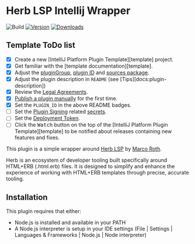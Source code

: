 # Herb LSP Intellij Wrapper

![Build](https://github.com/mwnciau/herb-lsp-intellij/workflows/Build/badge.svg)
[![Version](https://img.shields.io/jetbrains/plugin/v/com.herblsp.svg)](https://plugins.jetbrains.com/plugin/com.herblsp)
[![Downloads](https://img.shields.io/jetbrains/plugin/d/com.herblsp.svg)](https://plugins.jetbrains.com/plugin/com.herblsp)

## Template ToDo list
- [x] Create a new [IntelliJ Platform Plugin Template][template] project.
- [x] Get familiar with the [template documentation][template].
- [x] Adjust the [pluginGroup](./gradle.properties), [plugin ID](./src/main/resources/META-INF/plugin.xml) and [sources package](./src/main/kotlin).
- [x] Adjust the plugin description in `README` (see [Tips][docs:plugin-description])
- [x] Review the [Legal Agreements](https://plugins.jetbrains.com/docs/marketplace/legal-agreements.html?from=IJPluginTemplate).
- [x] [Publish a plugin manually](https://plugins.jetbrains.com/docs/intellij/publishing-plugin.html?from=IJPluginTemplate) for the first time.
- [x] Set the `PLUGIN_ID` in the above README badges.
- [ ] Set the [Plugin Signing](https://plugins.jetbrains.com/docs/intellij/plugin-signing.html?from=IJPluginTemplate) related [secrets](https://github.com/JetBrains/intellij-platform-plugin-template#environment-variables).
- [ ] Set the [Deployment Token](https://plugins.jetbrains.com/docs/marketplace/plugin-upload.html?from=IJPluginTemplate).
- [ ] Click the <kbd>Watch</kbd> button on the top of the [IntelliJ Platform Plugin Template][template] to be notified about releases containing new features and fixes.

<!-- Plugin description -->
This plugin is a simple wrapper around [Herb LSP](https://github.com/marcoroth/herb) by [Marco Roth](https://github.com/marcoroth).

Herb is an ecosystem of developer tooling built specifically around HTML+ERB (.html.erb) files. It is designed to simplify and enhance the experience of working with HTML+ERB templates through precise, accurate tooling.
<!-- Plugin description end -->

## Installation

This plugin requires that either:

- Node.js is installed and available in your PATH
- A Node.js interpreter is setup in your IDE settings (File | Settings | Languages & Frameworks | Node.js | Node interpreter)
